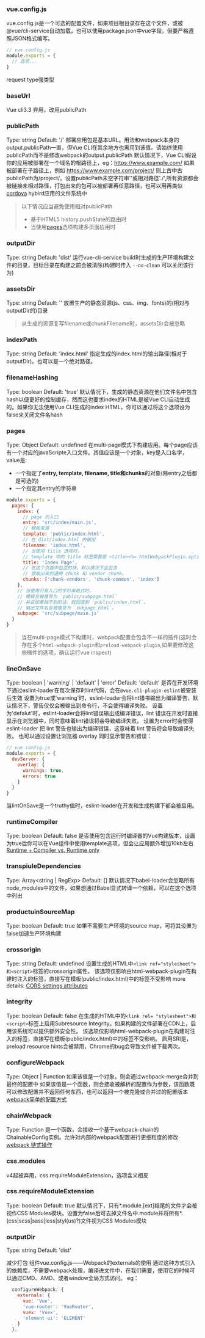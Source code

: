 ### vue.config.js
vue.config.js是一个可选的配置文件，如果项目根目录存在这个文件，或被@vue/cli-service自动加载，也可以使用package.json中vue字段，但要严格遵照JSON格式编写。
```js
// vue.config.js
module.exports = {
  // 选项...
}
```
request type强类型
### baseUrl
Vue cli3.3 弃用，改用publicPath

### publicPath
Type: string    Default: '/'
部署应用包是基本URL。用法和webpack本身的output.publicPath一直，但Vue CLI在其余地方也需用到该值。请始终使用publicPath而不是修改webpack的output.publicPath
默认情况下，Vue CLI假设你的应用被部署在一个域名的根路径上，eg：https://www.example.com/ 如果被部署在子路径上，例如 https://www.example.com/project/ 则上古中古publicPath为/project/。设置publicPath未空字符串''或相对路径'./',所有资源都会被链接未相对路径，打包出来的包可以被部署再任意路径，也可以用再类似[cordova](http://cordova.axuer.com/) hybird应用的文件系统中

> 以下情况应当避免使用相对publicPath
> * 基于HTML5 history.pushState的路由时
> * 当使用[pages](#page)选项构建多页面应用时

### outputDir
Type: string    Default: 'dist'
运行vue-cli-service build时生成的生产环境构建文件的目录，目标目录在构建之前会被清除(构建时传入 ```--no-clean``` 可以关闭该行为)

### assetsDir
Type: string    Default: ''
放置生产的静态资源(js、css、img、fonts)的(相对与outputDir的)目录
>从生成的资源复写filename或chunkFilename时，assetsDir会被忽略

### indexPath
Type: string    Default: 'index.html'
指定生成的index.html的输出路径(相对于outputDir)。也可以是一个绝对路径。

### filenameHashing
Type: boolean    Default: 'true'
默认情况下，生成的静态资源在他们文件名中包含hash以便更好的控制缓存，然而这也要求index的HTML是被Vue CLI自动生成的。如果你无法使用Vue CLI生成的index HTML，你可以通过将这个选项设为false来关闭文件名hash

<a name="page"></a>
### pages
Type: Object    Default: undefined
在multi-page模式下构建应用。每个page应该有一个对应的javaScripte入口文件。其值应该是一个对象，key是入口名字，value是:

* 一个指定了**entry, template, filename, title和chunks**的对象(除entry之后都是可选的)
* 一个指定其entry的字符串

```js
module.exports = {
  pages: {
    index: {
      // page 的入口
      entry: 'src/index/main.js',
      // 模板来源
      template: 'public/index.html',
      // 在 dist/index.html 的输出
      filename: 'index.html',
      // 当使用 title 选项时，
      // template 中的 title 标签需要是 <title><%= htmlWebpackPlugin.options.title %></title>
      title: 'Index Page',
      // 在这个页面中包含的块，默认情况下会包含
      // 提取出来的通用 chunk 和 vendor chunk。
      chunks: ['chunk-vendors', 'chunk-common', 'index']
    },
    // 当使用只有入口的字符串格式时，
    // 模板会被推导为 `public/subpage.html`
    // 并且如果找不到的话，就回退到 `public/index.html`。
    // 输出文件名会被推导为 `subpage.html`。
    subpage: 'src/subpage/main.js'
  }
}
```
> 当在multi-page模式下构建时，webpack配置会包含不一样的插件(这时会存在多个```html-webpack-plugin```和```preload-webpack-plugin```,如果要修改这些插件的选项，确认运行vue inspect)

### lineOnSave
Type: boolean | 'warning' | 'default' | 'error'
Default: 'default'
是否在开发环境下通过eslint-loader在每次保存时lint代码，会在```@vue.cli-plugin-eslint```被安装后生效
设置为true或'warning'时，eslint-loader会将lint错书输出为编译警告，默认情况下，警告仅仅会被输出到命令行，不会使得编译失败。
设置为'defalut'时，eslint-loader会将lint错误输出成编译错误，lint 错误在开发时直接显示在浏览器中，同时意味着lint错误将会导致编译失败。
设置为error时会使得 eslint-loader 把 lint 警告也输出为编译错误，这意味着 lint 警告将会导致编译失败。
也可以通过设置让浏览器 overlay 同时显示警告和错误：

```js
// vue.config.js
module.exports = {
  devServer: {
    overlay: {
      warnings: true,
      errors: true
    }
  }
}
```
当lintOnSave是一个truthy值时，eslint-loader在开发和生成构建下都会被启用。

### runtimeCompiler
Type: boolean    Default: false
是否使用包含运行时编译器的Vue构建版本，设置为true后你可以在Vue组件中使用template选项，但会让应用额外增加10kb左右
[Runtime + Compiler vs. Runtime only](https://cn.vuejs.org/v2/guide/installation.html#%E8%BF%90%E8%A1%8C%E6%97%B6-%E7%BC%96%E8%AF%91%E5%99%A8-vs-%E5%8F%AA%E5%8C%85%E5%90%AB%E8%BF%90%E8%A1%8C%E6%97%B6)

### transpiuleDependencies
Type: Array<string | RegExp>
Default: []
默认情况下babel-loader会忽略所有node_modules中的文件，如果想通过Babel显式转译一个依赖，可以在这个选项中列出

### productuinSourceMap
Type: boolean    Default: true
如果不需要生产环境的source map，可将其设置为false加速生产环境构建

### crossorigin
Type: string    Default: undefined
设置生成的HTML中`<link ref="stylesheet">和<script>`标签的crossorigin属性。
该选项仅影响由html-webpack-plugin在构建时注入的标签，直接写在模板(public/index.html)中的标签不受影响
more details: [CORS settings attributes](https://developer.mozilla.org/zh-CN/docs/Web/HTML/CORS_settings_attributes)

### integrity
Type: boolean    Default: false
在生成的HTML中的`<link rel= "stylesheet">和<script>`标签上启用Subresource Integrity。如果构建的文件部署在CDN上，启用该系统可以提供额外安全性。
该选项仅影响html-webpack-plugin在构建时注入的标签，直接写在模板(public/index.html)中的标签不受影响。
启用SRI是，preload resource hints会被禁用，Chrome的bug会导致文件被下载两次。

### configureWebpack
Type: Object | Function
如果该值是一个对象，则会通过webpack-merge合并到最终的配置中
如果该值是一个函数，则会接收被解析的配置作为参数，该函数既可以修改配置并不返回任何东西，也可以返回一个被克隆或合并过的配置版本
[webpack简单的配置方式](https://cli.vuejs.org/zh/guide/webpack.html#%E7%AE%80%E5%8D%95%E7%9A%84%E9%85%8D%E7%BD%AE%E6%96%B9%E5%BC%8F)

### chainWebpack
Type: Function
是一个函数，会接收一个基于webpack-chain的ChainableConfig实例。允许对内部的webpack配置进行更细粒度的修改
[webpack 链式操作](https://cli.vuejs.org/zh/guide/webpack.html#%E9%93%BE%E5%BC%8F%E6%93%8D%E4%BD%9C-%E9%AB%98%E7%BA%A7)

### css.modules
v4起被弃用，css.requireModuleExtension，选项含义相反

### css.requireModuleExtension
Type: boolean    Default: true
默认情况下，只有*.module.[ext]结尾的文件才会被视作CSS Modules模块。设置为false后可去掉文件名中.module并将所有*.(css|scss|sass|less|styl(us)?)文件视为CSS Modules模块

### outputDir
Type: string    Default: 'dist'





减少打包 组件vue.config.js——Webpack的externals的使用
通过这种方式引入的依赖库，不需要webpack处理，编译进文件中，在我们需要，使用它的时候可以通过CMD、AMD、或者window全局方式访问。
eg：

```js
  configureWebpack: {
    externals: {
      vue: 'Vue',
      'vue-router': 'VueRouter',
      vuex: 'Vuex',
      'element-ui': 'ELEMENT'
    }
  },
```


